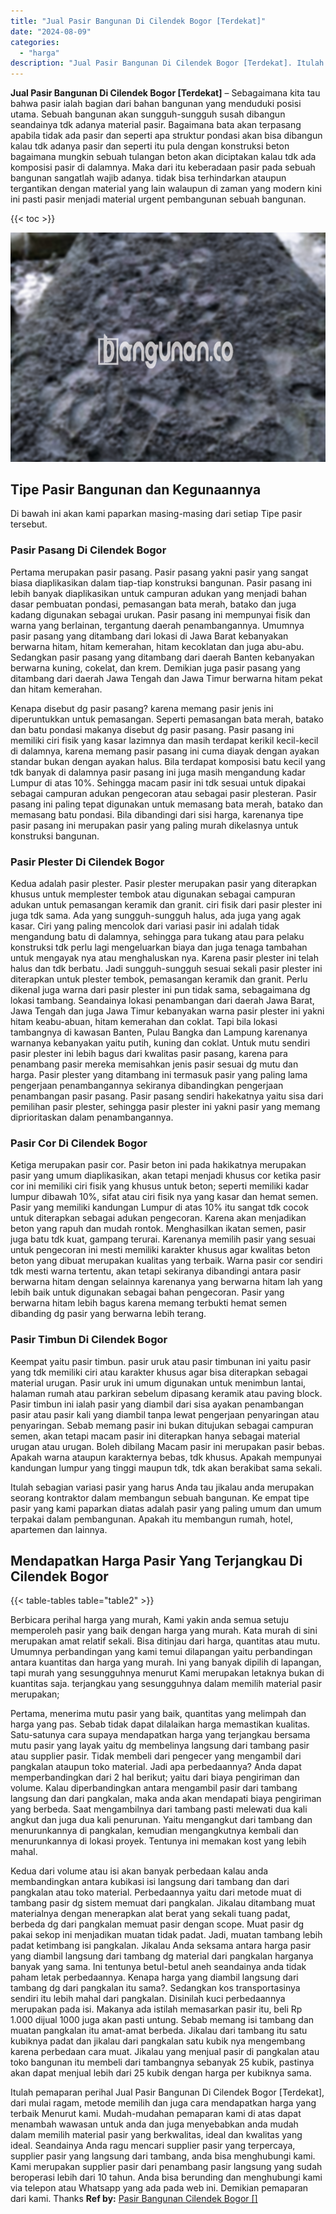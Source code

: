 ```yaml
---
title: "Jual Pasir Bangunan Di Cilendek Bogor [Terdekat]"
date: "2024-08-09"
categories: 
  - "harga"
description: "Jual Pasir Bangunan Di Cilendek Bogor [Terdekat]. Itulah pemaparan perihal Jual Pasir Bangunan Di Cilendek Bogor [Terdekat], dari mulai ragam, metode memil..."
---
```


**Jual Pasir Bangunan Di Cilendek Bogor \[Terdekat\]** – Sebagaimana kita tau bahwa pasir ialah bagian dari bahan bangunan yang menduduki posisi utama. Sebuah bangunan akan sungguh-sungguh susah dibangun seandainya tdk adanya material pasir. Bagaimana bata akan terpasang apabila tidak ada pasir dan seperti apa struktur pondasi akan bisa dibangun kalau tdk adanya pasir dan seperti itu pula dengan konstruksi beton bagaimana mungkin sebuah tulangan beton akan diciptakan kalau tdk ada komposisi pasir di dalamnya. Maka dari itu keberadaan pasir pada sebuah bangunan sangatlah wajib adanya. tidak bisa terhindarkan ataupun tergantikan dengan material yang lain walaupun di zaman yang modern kini ini pasti pasir menjadi material urgent pembangunan sebuah bangunan.

{{< toc >}}

![Jual Pasir Bangunan Di Cilendek Bogor [Terdekat]](/images/jual-pasir-bangunan-16.png)

## Tipe Pasir Bangunan dan Kegunaannya

Di bawah ini akan kami paparkan masing-masing dari setiap Tipe pasir tersebut.

### Pasir Pasang Di Cilendek Bogor

Pertama merupakan pasir pasang. Pasir pasang yakni pasir yang sangat biasa diaplikasikan dalam tiap-tiap konstruksi bangunan. Pasir pasang ini lebih banyak diaplikasikan untuk campuran adukan yang menjadi bahan dasar pembuatan pondasi, pemasangan bata merah, batako dan juga kadang digunakan sebagai urukan. Pasir pasang ini mempunyai fisik dan warna yang berlainan, tergantung daerah penambangannya. Umumnya pasir pasang yang ditambang dari lokasi di Jawa Barat kebanyakan berwarna hitam, hitam kemerahan, hitam kecoklatan dan juga abu-abu. Sedangkan pasir pasang yang ditambang dari daerah Banten kebanyakan berwarna kuning, cokelat, dan krem. Demikian juga pasir pasang yang ditambang dari daerah Jawa Tengah dan Jawa Timur berwarna hitam pekat dan hitam kemerahan.

Kenapa disebut dg pasir pasang? karena memang pasir jenis ini diperuntukkan untuk pemasangan. Seperti pemasangan bata merah, batako dan batu pondasi makanya disebut dg pasir pasang. Pasir pasang ini memiliki ciri fisik yang kasar lazimnya dan masih terdapat kerikil kecil-kecil di dalamnya, karena memang pasir pasang ini cuma diayak dengan ayakan standar bukan dengan ayakan halus. Bila terdapat komposisi batu kecil yang tdk banyak di dalamnya pasir pasang ini juga masih mengandung kadar Lumpur di atas 10%. Sehingga macam pasir ini tdk sesuai untuk dipakai sebagai campuran adukan pengecoran atau sebagai pasir plesteran. Pasir pasang ini paling tepat digunakan untuk memasang bata merah, batako dan memasang batu pondasi. Bila dibandingi dari sisi harga, karenanya tipe pasir pasang ini merupakan pasir yang paling murah dikelasnya untuk konstruksi bangunan.

### Pasir Plester Di Cilendek Bogor

Kedua adalah pasir plester. Pasir plester merupakan pasir yang diterapkan khusus untuk memplester tembok atau digunakan sebagai campuran adukan untuk pemasangan keramik dan granit. ciri fisik dari pasir plester ini juga tdk sama. Ada yang sungguh-sungguh halus, ada juga yang agak kasar. Ciri yang paling mencolok dari variasi pasir ini adalah tidak mengandung batu di dalamnya, sehingga para tukang atau para pelaku konstruksi tdk perlu lagi mengeluarkan biaya dan juga tenaga tambahan untuk mengayak nya atau menghaluskan nya. Karena pasir plester ini telah halus dan tdk berbatu. Jadi sungguh-sungguh sesuai sekali pasir plester ini diterapkan untuk plester tembok, pemasangan keramik dan granit. Perlu dikenal juga warna dari pasir plester ini pun tidak sama, sebagaimana dg lokasi tambang. Seandainya lokasi penambangan dari daerah Jawa Barat, Jawa Tengah dan juga Jawa Timur kebanyakan warna pasir plester ini yakni hitam keabu-abuan, hitam kemerahan dan coklat. Tapi bila lokasi tambangnya di kawasan Banten, Pulau Bangka dan Lampung karenanya warnanya kebanyakan yaitu putih, kuning dan coklat. Untuk mutu sendiri pasir plester ini lebih bagus dari kwalitas pasir pasang, karena para penambang pasir mereka memisahkan jenis pasir sesuai dg mutu dan harga. Pasir plester yang ditambang ini termasuk pasir yang paling lama pengerjaan penambangannya sekiranya dibandingkan pengerjaan penambangan pasir pasang. Pasir pasang sendiri hakekatnya yaitu sisa dari pemilihan pasir plester, sehingga pasir plester ini yakni pasir yang memang diprioritaskan dalam penambangannya.

### Pasir Cor Di Cilendek Bogor

Ketiga merupakan pasir cor. Pasir beton ini pada hakikatnya merupakan pasir yang umum diaplikasikan, akan tetapi menjadi khusus cor ketika pasir cor ini memiliki ciri fisik yang khusus untuk beton; seperti memiliki kadar lumpur dibawah 10%, sifat atau ciri fisik nya yang kasar dan hemat semen. Pasir yang memiliki kandungan Lumpur di atas 10% itu sangat tdk cocok untuk diterapkan sebagai adukan pengecoran. Karena akan menjadikan beton yang rapuh dan mudah rontok. Menghasilkan ikatan semen, pasir juga batu tdk kuat, gampang terurai. Karenanya memilih pasir yang sesuai untuk pengecoran ini mesti memiliki karakter khusus agar kwalitas beton beton yang dibuat merupakan kualitas yang terbaik. Warna pasir cor sendiri tdk mesti warna tertentu, akan tetapi sekiranya dibandingi antara pasir berwarna hitam dengan selainnya karenanya yang berwarna hitam lah yang lebih baik untuk digunakan sebagai bahan pengecoran. Pasir yang berwarna hitam lebih bagus karena memang terbukti hemat semen dibanding dg pasir yang berwarna lebih terang.

### Pasir Timbun Di Cilendek Bogor

Keempat yaitu pasir timbun. pasir uruk atau pasir timbunan ini yaitu pasir yang tdk memiliki ciri atau karakter khusus agar bisa diterapkan sebagai material urugan. Pasir uruk ini umum digunakan untuk menimbun lantai, halaman rumah atau parkiran sebelum dipasang keramik atau paving block. Pasir timbun ini ialah pasir yang diambil dari sisa ayakan penambangan pasir atau pasir kali yang diambil tanpa lewat pengerjaan penyaringan atau penyaringan. Sebab memang pasir ini bukan ditujukan sebagai campuran semen, akan tetapi macam pasir ini diterapkan hanya sebagai material urugan atau urugan. Boleh dibilang Macam pasir ini merupakan pasir bebas. Apakah warna ataupun karakternya bebas, tdk khusus. Apakah mempunyai kandungan lumpur yang tinggi maupun tdk, tdk akan berakibat sama sekali.

Itulah sebagian variasi pasir yang harus Anda tau jikalau anda merupakan seorang kontraktor dalam membangun sebuah bangunan. Ke empat tipe pasir yang kami paparkan diatas adalah pasir yang paling umum dan umum terpakai dalam pembangunan. Apakah itu membangun rumah, hotel, apartemen dan lainnya.

## Mendapatkan Harga Pasir Yang Terjangkau Di Cilendek Bogor

{{< table-tables table="table2" >}}

Berbicara perihal harga yang murah, Kami yakin anda semua setuju memperoleh pasir yang baik dengan harga yang murah. Kata murah di sini merupakan amat relatif sekali. Bisa ditinjau dari harga, quantitas atau mutu. Umumnya perbandingan yang kami temui dilapangan yaitu perbandingan antara kuantitas dan harga yang murah. Ini yang banyak dipilih di lapangan, tapi murah yang sesungguhnya menurut Kami merupakan letaknya bukan di kuantitas saja. terjangkau yang sesungguhnya dalam memilih material pasir merupakan;

Pertama, menerima mutu pasir yang baik, quantitas yang melimpah dan harga yang pas. Sebab tidak dapat dilalaikan harga memastikan kualitas. Satu-satunya cara supaya mendapatkan harga yang terjangkau bersama mutu pasir yang layak yaitu dg membelinya langsung dari tambang pasir atau supplier pasir. Tidak membeli dari pengecer yang mengambil dari pangkalan ataupun toko material. Jadi apa perbedaannya? Anda dapat memperbandingkan dari 2 hal berikut; yaitu dari biaya pengiriman dan volume. Kalau diperbandingkan antara mengambil pasir dari tambang langsung dan dari pangkalan, maka anda akan mendapati biaya pengiriman yang berbeda. Saat mengambilnya dari tambang pasti melewati dua kali angkut dan juga dua kali penurunan. Yaitu mengangkut dari tambang dan menurunkannya di pangkalan, kemudian mengangkutnya kembali dan menurunkannya di lokasi proyek. Tentunya ini memakan kost yang lebih mahal.

Kedua dari volume atau isi akan banyak perbedaan kalau anda membandingkan antara kubikasi isi langsung dari tambang dan dari pangkalan atau toko material. Perbedaannya yaitu dari metode muat di tambang pasir dg sistem memuat dari pangkalan. Jikalau ditambang muat materialnya dengan menerapkan alat berat yang sekali tuang padat, berbeda dg dari pangkalan memuat pasir dengan scope. Muat pasir dg pakai sekop ini menjadikan muatan tidak padat. Jadi, muatan tambang lebih padat ketimbang isi pangkalan. Jikalau Anda seksama antara harga pasir yang diambil langsung dari tambang dg material dari pangkalan harganya banyak yang sama. Ini tentunya betul-betul aneh seandainya anda tidak paham letak perbedaannya. Kenapa harga yang diambil langsung dari tambang dg dari pangkalan itu sama?. Sedangkan kos transportasinya sendiri itu lebih mahal dari pangkalan. Disinilah kuci perbedaannya merupakan pada isi. Makanya ada istilah memasarkan pasir itu, beli Rp 1.000 dijual 1000 juga akan pasti untung. Sebab memang isi tambang dan muatan pangkalan itu amat-amat berbeda. Jikalau dari tambang itu satu kubiknya padat dan jikalau dari pangkalan satu kubik nya mengembang karena perbedaan cara muat. Jikalau yang menjual pasir di pangkalan atau toko bangunan itu membeli dari tambangnya sebanyak 25 kubik, pastinya akan dapat menjual lebih dari 25 kubik dengan harga per kubiknya sama.

Itulah pemaparan perihal Jual Pasir Bangunan Di Cilendek Bogor \[Terdekat\], dari mulai ragam, metode memilih dan juga cara mendapatkan harga yang terbaik Menurut kami. Mudah-mudahan pemaparan kami di atas dapat menambah wawasan untuk anda dan juga menyebabkan anda mudah dalam memilih material pasir yang berkwalitas, ideal dan kwalitas yang ideal. Seandainya Anda ragu mencari supplier pasir yang terpercaya, supplier pasir yang langsung dari tambang, anda bisa menghubungi kami. Kami merupakan supplier pasir dari penambang pasir langsung yang sudah beroperasi lebih dari 10 tahun. Anda bisa berunding dan menghubungi kami via telepon atau Whatsapp yang ada pada web ini. Demikian pemaparan dari kami. Thanks
**Ref by:** [Pasir Bangunan Cilendek Bogor []](https://id.wikipedia.org/wiki/Pasir)

